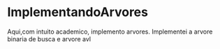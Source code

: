 # ImplementandoArvores
Aqui,com intuito academico, implemento arvores.
Implementei a arvore binaria de busca e arvore avl
